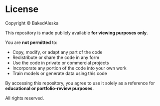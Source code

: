 # License

Copyright © BakedAleska

This repository is made publicly available **for viewing purposes only**.

You are **not permitted** to:

- Copy, modify, or adapt any part of the code
- Redistribute or share the code in any form
- Use the code in private or commercial projects
- Incorporate any portion of the code into your own work
- Train models or generate data using this code

By accessing this repository, you agree to use it solely as a reference for **educational or portfolio-review purposes**.

All rights reserved.
